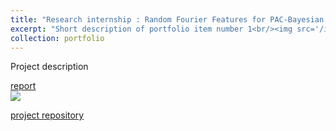 ```yaml
---
title: "Research internship : Random Fourier Features for PAC-Bayesian Domain Adaptation"
excerpt: "Short description of portfolio item number 1<br/><img src='/images/500x300.png'>"
collection: portfolio
---
```

Project description

[report <br/><img src='/images/500x300.png'>](https://julienbastian.github.io/files/Domain%20Adaptation%20from%20a%20PAC-Bayesian%20Random%20Features%20perspective.pdf)

[project repository ](https://github.com/JulienBastian/Stage-Julien)
